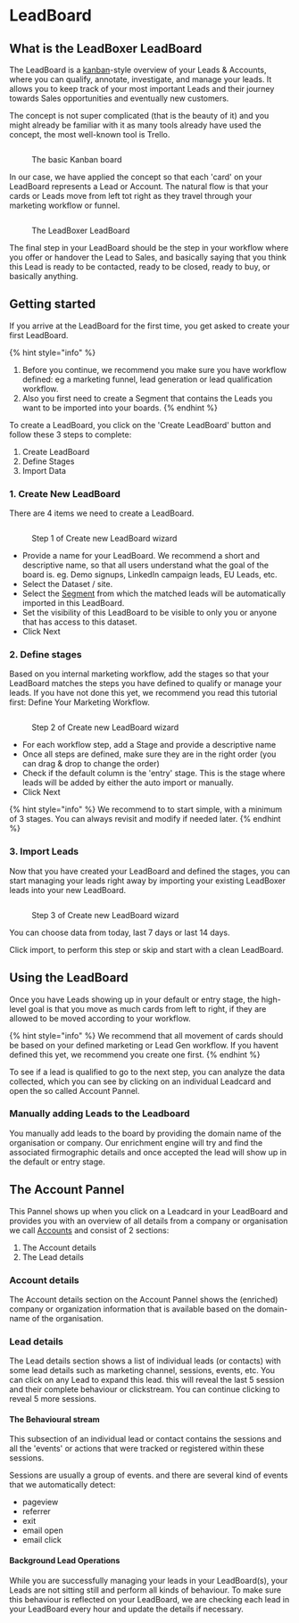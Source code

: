 # LeadBoard

## What is the LeadBoxer LeadBoard

The LeadBoard is a [kanban](https://en.wikipedia.org/wiki/Kanban)-style overview of your Leads & Accounts, where you can qualify, annotate, investigate, and manage your leads. It allows you to keep track of your most important Leads and their journey towards Sales opportunities and eventually new customers.

The concept is not super complicated (that is the beauty of it) and you might already be familiar with it as many tools already have used the concept, the most well-known tool is Trello.

<figure><img src="../.gitbook/assets/wat_is_kanban_.png" alt=""><figcaption><p>The basic Kanban board</p></figcaption></figure>

In our case, we have applied the concept so that each 'card' on your LeadBoard represents a Lead or Account. The natural flow is that your cards or Leads move from left tot right as they travel through your marketing workflow or funnel.&#x20;

<figure><img src="../.gitbook/assets/LeadBoxer_App (2).png" alt=""><figcaption><p>The LeadBoxer LeadBoard</p></figcaption></figure>

The final step in your LeadBoard should be the step in your workflow where you offer or handover the Lead to Sales, and basically saying that you think this Lead is ready to be contacted, ready to be closed, ready to buy, or basically anything.

## Getting started

If you arrive at the LeadBoard for the first time, you get asked to create your first LeadBoard.

{% hint style="info" %}
1. Before you continue, we recommend you make sure you have workflow defined: eg a marketing funnel, lead generation or lead qualification workflow.&#x20;
2. Also you first need to create a Segment that contains the Leads you want to be imported into your boards.&#x20;
{% endhint %}

To create a LeadBoard, you click on the 'Create LeadBoard' button and follow these 3 steps to complete:

1. Create LeadBoard
2. Define Stages
3. Import Data

### 1. Create New LeadBoard

There are 4 items we need to create a LeadBoard.

<figure><img src="../.gitbook/assets/LeadBoxer_App (1).png" alt=""><figcaption><p>Step 1 of Create new LeadBoard wizard</p></figcaption></figure>

* Provide a name for your LeadBoard. We recommend a short and descriptive name, so that all users understand what the goal of the board is. eg. Demo signups, LinkedIn campaign leads, EU Leads, etc.
* Select the Dataset / site.&#x20;
* Select the [Segment](elements/task-lists.md) from which the matched leads will be automatically imported in this LeadBoard.
* Set the visibility of this LeadBoard to be visible to only you or anyone that has access to this dataset.
* Click Next

### 2. Define stages

Based on you internal marketing workflow, add the stages so that your LeadBoard matches the steps you have defined to qualify or manage your leads. If you have not done this yet, we recommend you read this tutorial first: Define Your Marketing Workflow.&#x20;

<figure><img src="../.gitbook/assets/LeadBoxer_App.png" alt=""><figcaption><p>Step 2 of Create new LeadBoard wizard</p></figcaption></figure>

* For each workflow step, add a Stage and provide a descriptive name
* Once all steps are defined, make sure they are in the right order (you can drag & drop to change the order)&#x20;
* Check if the default column is the 'entry' stage. This is the stage where leads will be added by either the auto import or manually.
* Click Next

{% hint style="info" %}
We recommend to to start simple, with a minimum of 3 stages. You can always revisit and modify if needed later.&#x20;
{% endhint %}

### 3. Import Leads

Now that you have created your LeadBoard and defined the stages, you can start managing your leads right away by importing your existing LeadBoxer leads into your new LeadBoard.

<figure><img src="../.gitbook/assets/Notification_Center.png" alt=""><figcaption><p>Step 3 of Create new LeadBoard wizard</p></figcaption></figure>

You can choose data from today, last 7 days or last 14 days.

Click import, to perform this step or skip and start with a clean LeadBoard.

## Using the LeadBoard

Once you have Leads showing up in your default or entry stage, the high-level goal is that you  move as much cards from left to right, if they are allowed to be moved according to your workflow.&#x20;

{% hint style="info" %}
We recommend that all movement of cards should be based on your defined marketing or Lead Gen workflow. If you havent defined this yet, we recommend you create one first.&#x20;
{% endhint %}

To see if a lead is qualified to go to the next step, you can analyze the data collected, which you can see by clicking on an individual Leadcard and open the so called Account Pannel.

### Manually adding Leads to the Leadboard

You manually add leads to the board by providing the domain name of the organisation or company. Our enrichment engine will try and find the associated firmographic details and once accepted the lead will show up in the default or entry stage.

## The Account Pannel

This Pannel shows up when you click on a Leadcard in your LeadBoard and provides you with an overview of all details from a company or organisation we call [Accounts](projects.md#what-are-accounts) and consist of 2 sections:

1. The Account details
2. The Lead details

### Account details

The Account details section on the Account Pannel shows the (enriched) company or organization information that is available based on the domain-name of the organisation.

### Lead details

The Lead details section shows a list of individual leads (or contacts) with some lead details such as marketing channel, sessions, events, etc. You can click on any Lead to expand this lead. this will reveal the last 5 session and their complete behaviour or clickstream. You can continue clicking to reveal 5 more sessions.&#x20;

#### &#x20;The Behavioural stream&#x20;

This subsection of an individual lead or contact contains the sessions and all the 'events' or actions that were tracked or registered within these sessions.&#x20;

Sessions are usually a group of events. and there are several kind of events that we automatically detect:

* pageview
* referrer
* exit&#x20;
* email open
* email click



#### Background Lead Operations

While you are successfully managing your leads in your LeadBoard(s), your Leads are not sitting still and perform all kinds of behaviour. To make sure this behaviour is reflected on your LeadBoard, we are checking each lead in your LeadBoard every hour and update the details if necessary.

&#x20;

